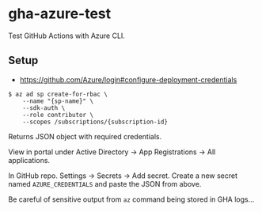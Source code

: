 # gha-azure-test

Test GitHub Actions with Azure CLI.

## Setup

-   https://github.com/Azure/login#configure-deployment-credentials

```console
$ az ad sp create-for-rbac \
    --name "{sp-name}" \
    --sdk-auth \
    --role contributor \
    --scopes /subscriptions/{subscription-id}
```

Returns JSON object with required credentials.

View in portal under Active Directory -> App Registrations -> All applications.

In GitHub repo. Settings -> Secrets -> Add secret. Create a new secret named
`AZURE_CREDENTIALS` and paste the JSON from above.

Be careful of sensitive output from `az` command being stored in GHA logs...

